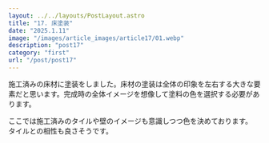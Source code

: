 ```yaml
---
layout: ../../layouts/PostLayout.astro
title: "17. 床塗装"
date: "2025.1.11"
image: "/images/article_images/article17/01.webp"
description: "post17"
category: "first"
url: "/post/post17"
---
```


施工済みの床材に塗装をしました。床材の塗装は全体の印象を左右する大きな要素だと思います。完成時の全体イメージを想像して塗料の色を選択する必要があります。

ここでは施工済みのタイルや壁のイメージも意識しつつ色を決めております。
タイルとの相性も良さそうです。
